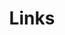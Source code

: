 ---
title: Links
links:
  - title: Lucas Yamamoto
    description: My personal blog and where a post a bit of everything
    website: https://www.lucasyamamoto.com
    image:
menu:
    main: 
        weight: 1
        params:
            icon: link

comments: false
---